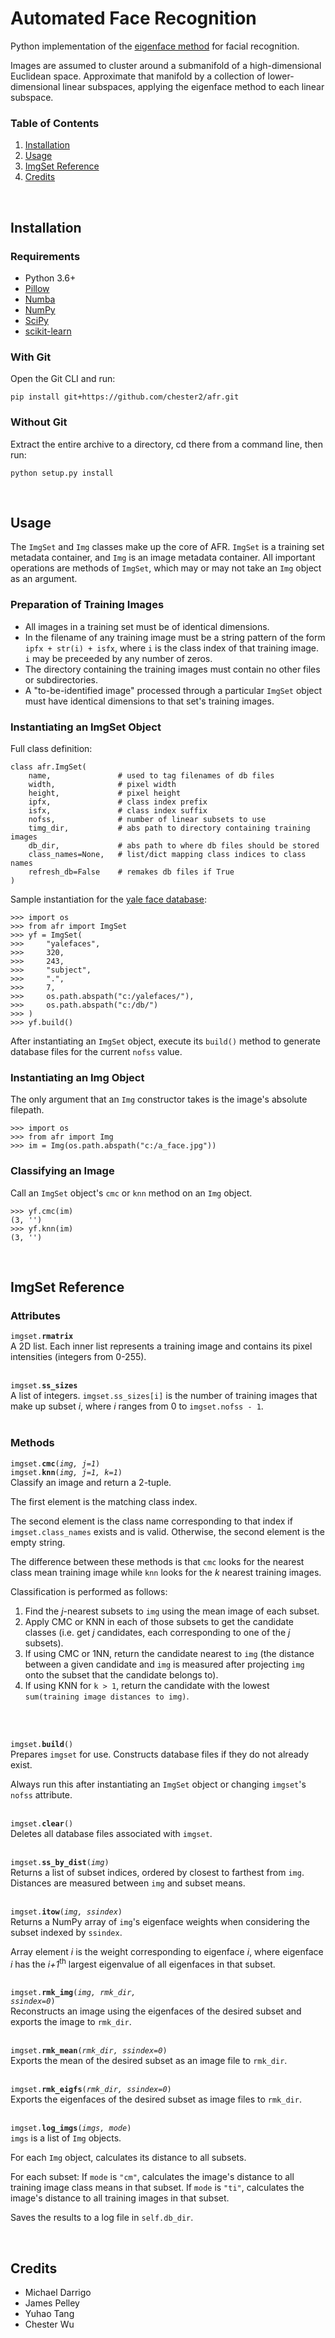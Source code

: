 # Automated Face Recognition

Python implementation of the [eigenface method](https://www.cs.ucsb.edu/~mturk/Papers/jcn.pdf) for facial recognition.

Images are assumed to cluster around a submanifold of a high-dimensional Euclidean space. Approximate that manifold by a collection of lower-dimensional linear subspaces, applying the eigenface method to each linear subspace.



### Table of Contents

1. [Installation](#installation)
2. [Usage](#usage)
3. [ImgSet Reference](#reference)
4. [Credits](#credits)



<br>
<h2 id="installation">Installation</h2>

### Requirements

- Python 3.6+
- [Pillow](https://python-pillow.org)
- [Numba](https://numba.pydata.org)
- [NumPy](http://www.numpy.org)
- [SciPy](https://www.scipy.org/scipylib/index.html)
- [scikit-learn](http://scikit-learn.org)



### With Git

Open the Git CLI and run:

```
pip install git+https://github.com/chester2/afr.git
```



### Without Git

Extract the entire archive to a directory, cd there from a command line, then run:
```
python setup.py install
```



<br>
<h2 id="usage">Usage</h2>

The `ImgSet` and `Img` classes make up the core of AFR. `ImgSet` is a training set metadata container, and `Img` is an image metadata container. All important operations are methods of `ImgSet`, which may or may not take an `Img` object as an argument.

### Preparation of Training Images

- All images in a training set must be of identical dimensions.
- In the filename of any training image must be a string pattern of the form `ipfx + str(i) + isfx`, where `i` is the class index of that training image. `i` may be preceeded by any number of zeros.
- The directory containing the training images must contain no other files or subdirectories.
- A "to-be-identified image" processed through a particular `ImgSet` object must have identical dimensions to that set's training images.

### Instantiating an ImgSet Object

Full class definition:

    class afr.ImgSet(
        name,               # used to tag filenames of db files
        width,              # pixel width
        height,             # pixel height
        ipfx,               # class index prefix
        isfx,               # class index suffix
        nofss,              # number of linear subsets to use
        timg_dir,           # abs path to directory containing training images
        db_dir,      	    # abs path to where db files should be stored
        class_names=None,   # list/dict mapping class indices to class names
        refresh_db=False    # remakes db files if True
    )

Sample instantiation for the [yale face database](http://vismod.media.mit.edu/vismod/classes/mas622-00/datasets/):

    >>> import os
    >>> from afr import ImgSet
    >>> yf = ImgSet(
    >>>     "yalefaces",
    >>>     320,
    >>>     243,
    >>>     "subject",
    >>>     ".",
    >>>     7,
    >>>     os.path.abspath("c:/yalefaces/"),
    >>>     os.path.abspath("c:/db/")
    >>> )
    >>> yf.build()

After instantiating an `ImgSet` object, execute its `build()` method to generate database files for the current `nofss` value.

### Instantiating an Img Object

The only argument that an `Img` constructor takes is the image's absolute filepath.

    >>> import os
    >>> from afr import Img
    >>> im = Img(os.path.abspath("c:/a_face.jpg"))

### Classifying an Image

Call an `ImgSet` object's `cmc` or `knn` method on an `Img` object.

    >>> yf.cmc(im)
    (3, '')
    >>> yf.knn(im)
    (3, '')



<br>
<h2 id="reference">ImgSet Reference</h2>

### Attributes

<code>imgset.<b>rmatrix</b></code><br>
A 2D list. Each inner list represents a training image and contains its pixel intensities (integers from 0-255).
<br>
<br>

<code>imgset.<b>ss_sizes</b></code><br>
A list of integers. `imgset.ss_sizes[i]` is the number of training images that make up subset *i*, where *i* ranges from 0 to `imgset.nofss - 1`.
<br>
<br>



### Methods

<code>imgset.<b>cmc</b>(<i>img, j=1</i>)</code><br>
<code>imgset.<b>knn</b>(<i>img, j=1, k=1</i>)</code><br>
Classify an image and return a 2-tuple.

The first element is the matching class index.

The second element is the class name corresponding to that index if `imgset.class_names` exists and is valid. Otherwise, the second element is the empty string.

The difference between these methods is that `cmc` looks for the nearest class mean training image while `knn` looks for the *k* nearest training images.

Classification is performed as follows:
1. Find the *j*-nearest subsets to `img` using the mean image of each subset.
2. Apply CMC or KNN in each of those subsets to get the candidate classes (i.e. get *j* candidates, each corresponding to one of the *j* subsets).
3. If using CMC or 1NN, return the candidate nearest to `img` (the distance between a given candidate and `img` is measured after projecting `img` onto the subset that the candidate belongs to).
4. If using KNN for `k > 1`, return the candidate with the lowest `sum(training image distances to img)`.
<br>
<br>

<code>imgset.<b>build</b>()</code><br>
Prepares `imgset` for use. Constructs database files if they do not already exist.

Always run this after instantiating an `ImgSet` object or changing `imgset`'s `nofss` attribute.
<br>
<br>

<code>imgset.<b>clear</b>()</code><br>
Deletes all database files associated with `imgset`.
<br>
<br>

<code>imgset.<b>ss_by_dist</b>(<i>img</i>)</code><br>
Returns a list of subset indices, ordered by closest to farthest from `img`. Distances are measured between `img` and subset means.
<br>
<br>

<code>imgset.<b>itow</b>(<i>img, ssindex</i>)</code><br>
Returns a NumPy array of `img`'s eigenface weights when considering the subset indexed by `ssindex`.

Array element *i* is the weight corresponding to eigenface *i*, where eigenface *i* has the *i+1*<sup>th</sup> largest eigenvalue of all eigenfaces in that subset.
<br>
<br>

<code>imgset.<b>rmk_img</b>(<i>img, rmk_dir, ssindex=0</i>)</code><br>
Reconstructs an image using the eigenfaces of the desired subset and exports the image to `rmk_dir`.
<br>
<br>

<code>imgset.<b>rmk_mean</b>(<i>rmk_dir, ssindex=0</i>)</code><br>
Exports the mean of the desired subset as an image file to `rmk_dir`.
<br>
<br>

<code>imgset.<b>rmk_eigfs</b>(<i>rmk_dir, ssindex=0</i>)</code><br>
Exports the eigenfaces of the desired subset as image files to `rmk_dir`.
<br>
<br>

<code>imgset.<b>log_imgs</b>(<i>imgs, mode</i>)</code><br>
`imgs` is a list of `Img` objects.

For each `Img` object, calculates its distance to all subsets.

For each subset: If `mode` is `"cm"`, calculates the image's distance to all training image class means in that subset. If `mode` is `"ti"`, calculates the image's distance to all training images in that subset.

Saves the results to a log file in `self.db_dir`.



<br>
<h2 id="credits">Credits</h2>

- Michael Darrigo
- James Pelley
- Yuhao Tang
- Chester Wu